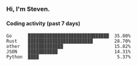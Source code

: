 ### Hi, I'm Steven.

#### Coding activity (past 7 days)
```
Go      ▓▓▓▓▓▓▓▓▓▓▓▓▓▓▓▓▓▓▓▓▓▓▓▓▓▓▓▓▓▓  35.80%
Rust    ▓▓▓▓▓▓▓▓▓▓▓▓▓▓▓▓▓▓▓▓▓▓▓▓        28.70%
other   ▓▓▓▓▓▓▓▓▓▓▓▓▓                   15.82%
JSON    ▓▓▓▓▓▓▓▓▓▓▓                     14.31%
Python  ▓▓▓▓                             5.37%
```

